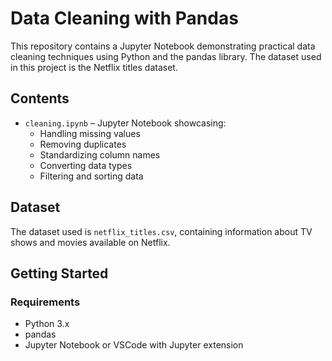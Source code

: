 # Data Cleaning with Pandas 

This repository contains a Jupyter Notebook demonstrating practical data cleaning techniques using Python and the pandas library. The dataset used in this project is the Netflix titles dataset.

##  Contents
- `cleaning.ipynb` – Jupyter Notebook showcasing:
  - Handling missing values
  - Removing duplicates
  - Standardizing column names
  - Converting data types
  - Filtering and sorting data

##  Dataset
The dataset used is `netflix_titles.csv`, containing information about TV shows and movies available on Netflix.

##  Getting Started

### Requirements
- Python 3.x
- pandas
- Jupyter Notebook or VSCode with Jupyter extension



